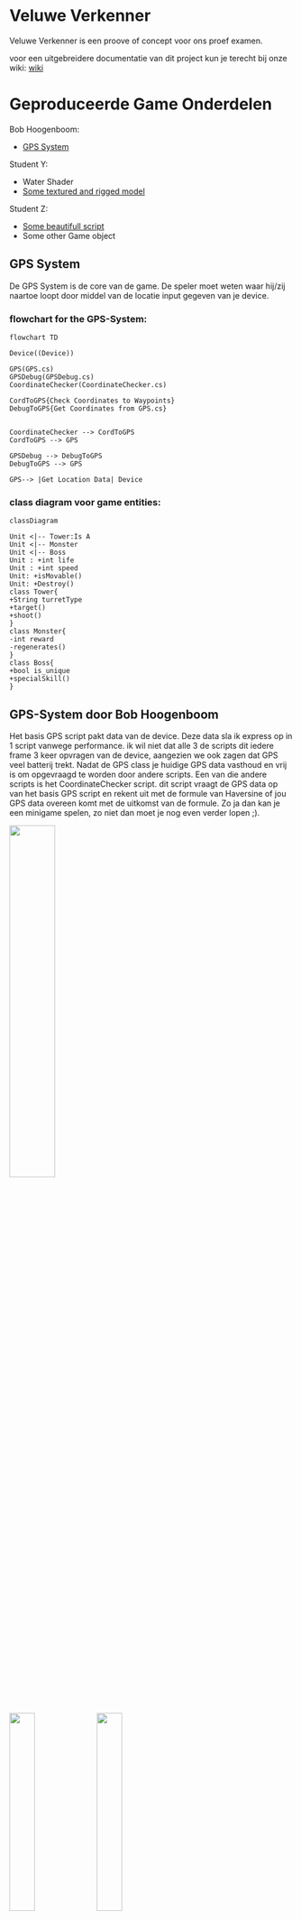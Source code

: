 # Veluwe Verkenner

Veluwe Verkenner is een proove of concept voor ons proef examen.

voor een uitgebreidere documentatie van dit project kun je terecht bij onze wiki: [wiki](https://github.com/erwinhenraat/VoorbeeldExamenRepo/wiki)

# Geproduceerde Game Onderdelen

Bob Hoogenboom:
  * [GPS System](https://github.com/DiegoR03/ProefProeveVeluwe/tree/main/ProefProeveVeluwe/Assets/Scripts/Runtime/GPS)


Student Y:
  * Water Shader
  * [Some textured and rigged model](https://github.com/erwinhenraat/VoorbeeldExamenRepo/tree/master/assets/monsters)

Student Z:
  * [Some beautifull script](https://github.com/erwinhenraat/VoorbeeldExamenRepo/tree/master/src/beautifull)
  * Some other Game object


## GPS System

De GPS System is de core van de game. De speler moet weten waar hij/zij naartoe loopt door middel van de locatie input gegeven van je device.


### flowchart for the GPS-System:

```mermaid
flowchart TD

Device((Device))

GPS(GPS.cs)
GPSDebug(GPSDebug.cs)
CoordinateChecker(CoordinateChecker.cs)

CordToGPS{Check Coordinates to Waypoints}
DebugToGPS{Get Coordinates from GPS.cs}


CoordinateChecker --> CordToGPS
CordToGPS --> GPS

GPSDebug --> DebugToGPS
DebugToGPS --> GPS

GPS--> |Get Location Data| Device
```

### class diagram voor game entities:

```mermaid
classDiagram

Unit <|-- Tower:Is A
Unit <|-- Monster
Unit <|-- Boss
Unit : +int life
Unit : +int speed
Unit: +isMovable()
Unit: +Destroy()
class Tower{
+String turretType
+target()
+shoot()
}
class Monster{
-int reward
-regenerates()
}
class Boss{
+bool is_unique
+specialSkill()
}
```


## GPS-System door Bob Hoogenboom

Het basis GPS script pakt data van de device. Deze data sla ik express op in 1 script vanwege performance. ik wil niet dat alle 3 de scripts dit iedere frame 3 keer opvragen van de device, aangezien we ook zagen dat GPS veel batterij trekt. Nadat de GPS class je huidige GPS data vasthoud en vrij is om opgevraagd te worden door andere scripts. 
Een van die andere scripts is het CoordinateChecker script. dit script vraagt de GPS data op van het basis GPS script en rekent uit met de formule van Haversine of jou GPS data overeen komt met de uitkomst van de formule. Zo ja dan kan je een minigame spelen, zo niet dan moet je nog even verder lopen ;).

<img src=https://user-images.githubusercontent.com/55579218/224704790-e30880ed-8fa7-4c82-bf5c-fa818b06b75e.png width= 40% height = auto>
<p float="left">
  <img src=https://user-images.githubusercontent.com/55579218/226002138-180618f6-1968-4f05-bc9e-bf804b6f2dfb.png width= 30% height = auto/>
  <img src=https://user-images.githubusercontent.com/55579218/226004105-fdce8c59-5d97-4c3a-b511-958fac6d67c5.png width= 30% height = auto/>
 </p>


## Some other Mechanic Y by Student X

Contrary to popular belief, Lorem Ipsum is not simply random text. It has roots in a piece of classical Latin literature from 45 BC, making it over 2000 years old. Richard McClintock, a Latin professor at Hampden-Sydney College in Virginia, looked up one of the more obscure Latin words, consectetur, from a Lorem Ipsum passage, and going through the cites of the word in classical literature, discovered the undoubtable source. Lorem Ipsum comes from sections 1.10.32 and 1.10.33 of "de Finibus Bonorum et Malorum" (The Extremes of Good and Evil) by Cicero, written in 45 BC. This book is a treatise on the theory of ethics, very popular during the Renaissance. The first line of Lorem Ipsum, "Lorem ipsum dolor sit amet..", comes from a line in section 1.10.32.

![example](https://user-images.githubusercontent.com/1262745/189135129-34d15823-0311-46b5-a041-f0bbfede9e78.png)

## Water Shader by Student Y

Contrary to popular belief, Lorem Ipsum is not simply random text. It has roots in a piece of classical Latin literature from 45 BC, making it over 2000 years old. Richard McClintock, a Latin professor at Hampden-Sydney College in Virginia, looked up one of the more obscure Latin words, consectetur, from a Lorem Ipsum passage, and going through the cites of the word in classical literature, discovered the undoubtable source. Lorem Ipsum comes from sections 1.10.32 and 1.10.33 of "de Finibus Bonorum et Malorum" (The Extremes of Good and Evil) by Cicero, written in 45 BC. This book is a treatise on the theory of ethics, very popular during the Renaissance. The first line of Lorem Ipsum, "Lorem ipsum dolor sit amet..", comes from a line in section 1.10.32.

![example](https://user-images.githubusercontent.com/1262745/189135129-34d15823-0311-46b5-a041-f0bbfede9e78.png)

## Some textured and rigged model by Student Y

Contrary to popular belief, Lorem Ipsum is not simply random text. It has roots in a piece of classical Latin literature from 45 BC, making it over 2000 years old. Richard McClintock, a Latin professor at Hampden-Sydney College in Virginia, looked up one of the more obscure Latin words, consectetur, from a Lorem Ipsum passage, and going through the cites of the word in classical literature, discovered the undoubtable source. Lorem Ipsum comes from sections 1.10.32 and 1.10.33 of "de Finibus Bonorum et Malorum" (The Extremes of Good and Evil) by Cicero, written in 45 BC. This book is a treatise on the theory of ethics, very popular during the Renaissance. The first line of Lorem Ipsum, "Lorem ipsum dolor sit amet..", comes from a line in section 1.10.32.

![example](https://user-images.githubusercontent.com/1262745/189135129-34d15823-0311-46b5-a041-f0bbfede9e78.png)

## Some beautifull script by Student Z

Contrary to popular belief, Lorem Ipsum is not simply random text. It has roots in a piece of classical Latin literature from 45 BC, making it over 2000 years old. Richard McClintock, a Latin professor at Hampden-Sydney College in Virginia, looked up one of the more obscure Latin words, consectetur, from a Lorem Ipsum passage, and going through the cites of the word in classical literature, discovered the undoubtable source. Lorem Ipsum comes from sections 1.10.32 and 1.10.33 of "de Finibus Bonorum et Malorum" (The Extremes of Good and Evil) by Cicero, written in 45 BC. This book is a treatise on the theory of ethics, very popular during the Renaissance. The first line of Lorem Ipsum, "Lorem ipsum dolor sit amet..", comes from a line in section 1.10.32.

![example](https://user-images.githubusercontent.com/1262745/189135129-34d15823-0311-46b5-a041-f0bbfede9e78.png)

## Some other Game object by Student Z

Contrary to popular belief, Lorem Ipsum is not simply random text. It has roots in a piece of classical Latin literature from 45 BC, making it over 2000 years old. Richard McClintock, a Latin professor at Hampden-Sydney College in Virginia, looked up one of the more obscure Latin words, consectetur, from a Lorem Ipsum passage, and going through the cites of the word in classical literature, discovered the undoubtable source. Lorem Ipsum comes from sections 1.10.32 and 1.10.33 of "de Finibus Bonorum et Malorum" (The Extremes of Good and Evil) by Cicero, written in 45 BC. This book is a treatise on the theory of ethics, very popular during the Renaissance. The first line of Lorem Ipsum, "Lorem ipsum dolor sit amet..", comes from a line in section 1.10.32.

![example](https://user-images.githubusercontent.com/1262745/189135129-34d15823-0311-46b5-a041-f0bbfede9e78.png)
